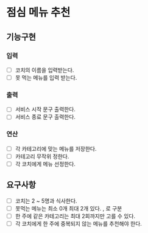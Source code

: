 # 점심 메뉴 추천


## 기능구현

### 입력
- [ ] 코치의 이름을 입력받는다.
- [ ] 못 먹는 메뉴를 입력 받는다.

### 출력
- [ ] 서비스 시작 문구 출력한다.
- [ ] 서비스 종료 문구 출력한다.

### 연산
- [ ] 각 카테고리에 맞는 메뉴를 저장한다.
- [ ] 카테고리 무작위 정한다.
- [ ] 각 코치에게 메뉴 선정한다.

## 요구사항
- [ ] 코치는 2 ~ 5명과 식사한다.
- [ ] 못먹는 메뉴는 최소 0개 최대 2개 있다. , 로 구분
- [ ] 한 주에 같은 카테고리는 최대 2회까지만 고를 수 있다.
- [ ] 각 코치에게 한 주에 중복되지 않는 메뉴를 추천해야 한다.